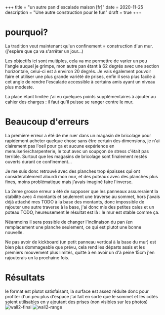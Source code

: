 +++
title = "un autre pan d'escalade maison [fr]"
date = 2020-11-25
description = "Une autre construction pour le fun"
draft = true
+++


# pourquoi?
La tradition veut maintenant qu'un confinement = construction d'un mur. (j'espère que ça va s'arrêter un jour...)

Les objectifs ici sont multiples, cela va me permettre de varier un peu l'angle auquel je grimpe, mon autre pan étant à 62 degrés avec une section horizontale, celui-ci est à environ 20 degrés.
Je vais également pouvoir faire et utiliser une plus grande variété de prises, enfin il sera plus facile à cet angle de rendre l'escalade accessible à certains amis ayant un niveau plus modeste.

La place étant limitée j'ai eu quelques points supplémentaires à ajouter au cahier des charges : il faut qu'il puisse se ranger contre le mur.

# Beaucoup d'erreurs
La première erreur a été de me ruer dans un magasin de bricolage pour rapidement acheter quelque chose sans être certain des dimensions, je n'ai clairement pas l'oeil pour ça et aucune expérience en menuiserie/charpenterie, le tout avec un soupçon de stress c'était pas terrible. Surtout que les magasins de bricolage sont finalement restés ouverts durant ce confinement...

Je me suis donc retrouvé avec des planches trop épaisses qui ont considérablement alourdi mon mur, et des poteaux avec des planches plus fines, moins problématique mais j'avais imaginé faire l'inverse.

La 2eme grosse erreur a été de supposer que les panneaux assureraient la stabilité avec 4 montants et seulement une traverse au sommet, hors j'avais déjà attaché mes TODO à la base des montants, donc impossible de rajouter une autre traverse à la base, j'ai donc mis des petites cales et un poteau TODO, heureusement le résultat est là : le mur est stable comme ça.

Néanmoins il sera possible de changer l'inclinaison du pan (en remplacement une planche seulement, ce qui est plutot une bonne nouvelle.

Ne pas avoir de kickboard (un petit panneau vertical à la base du mur) est bien plus dommageable que prévu, cela rend les départs assis et les premiers mouvement plus limités, quitte à en avoir un d'à peine 15cm j'en rajouterais un la prochaine fois.

# Résultats
le format est plutot satisfaisant, la surface est assez réduite donc pour profiter d'un peu plus d'espace j'ai fait en sorte que le sommet et les cotés soient utilisables en y ajoutant des prises (non visibles sur les photos)
![wall2-final](/static/img/holds/wall2-final.JPG)
![wall2-range](/static/img/holds/wall2-range.JPG)

